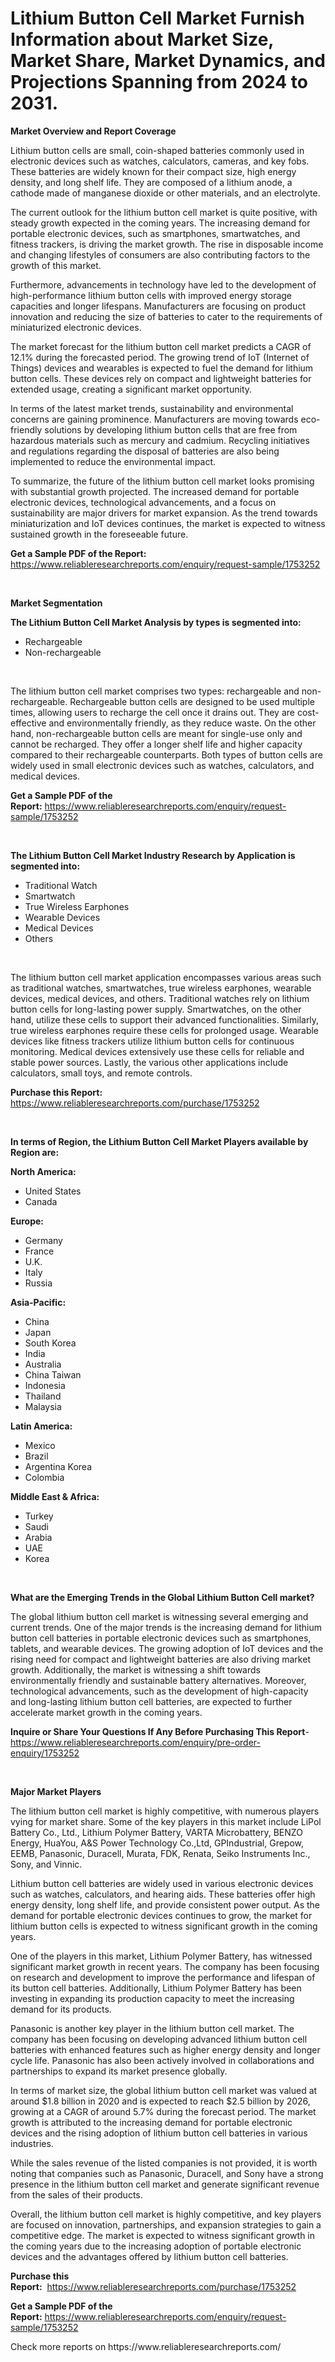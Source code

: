 <p><h1>Lithium Button Cell Market Furnish Information about Market Size, Market Share, Market Dynamics, and Projections Spanning from 2024 to 2031.</h1></p><p><strong>Market Overview and Report Coverage</strong></p>
<p><p>Lithium button cells are small, coin-shaped batteries commonly used in electronic devices such as watches, calculators, cameras, and key fobs. These batteries are widely known for their compact size, high energy density, and long shelf life. They are composed of a lithium anode, a cathode made of manganese dioxide or other materials, and an electrolyte.</p><p>The current outlook for the lithium button cell market is quite positive, with steady growth expected in the coming years. The increasing demand for portable electronic devices, such as smartphones, smartwatches, and fitness trackers, is driving the market growth. The rise in disposable income and changing lifestyles of consumers are also contributing factors to the growth of this market.</p><p>Furthermore, advancements in technology have led to the development of high-performance lithium button cells with improved energy storage capacities and longer lifespans. Manufacturers are focusing on product innovation and reducing the size of batteries to cater to the requirements of miniaturized electronic devices.</p><p>The market forecast for the lithium button cell market predicts a CAGR of 12.1% during the forecasted period. The growing trend of IoT (Internet of Things) devices and wearables is expected to fuel the demand for lithium button cells. These devices rely on compact and lightweight batteries for extended usage, creating a significant market opportunity.</p><p>In terms of the latest market trends, sustainability and environmental concerns are gaining prominence. Manufacturers are moving towards eco-friendly solutions by developing lithium button cells that are free from hazardous materials such as mercury and cadmium. Recycling initiatives and regulations regarding the disposal of batteries are also being implemented to reduce the environmental impact.</p><p>To summarize, the future of the lithium button cell market looks promising with substantial growth projected. The increased demand for portable electronic devices, technological advancements, and a focus on sustainability are major drivers for market expansion. As the trend towards miniaturization and IoT devices continues, the market is expected to witness sustained growth in the foreseeable future.</p></p>
<p><strong>Get a Sample PDF of the Report:</strong> <a href="https://www.reliableresearchreports.com/enquiry/request-sample/1753252">https://www.reliableresearchreports.com/enquiry/request-sample/1753252</a></p>
<p>&nbsp;</p>
<p><strong>Market Segmentation</strong></p>
<p><strong>The Lithium Button Cell Market Analysis by types is segmented into:</strong></p>
<p><ul><li>Rechargeable</li><li>Non-rechargeable</li></ul></p>
<p>&nbsp;</p>
<p><p>The lithium button cell market comprises two types: rechargeable and non-rechargeable. Rechargeable button cells are designed to be used multiple times, allowing users to recharge the cell once it drains out. They are cost-effective and environmentally friendly, as they reduce waste. On the other hand, non-rechargeable button cells are meant for single-use only and cannot be recharged. They offer a longer shelf life and higher capacity compared to their rechargeable counterparts. Both types of button cells are widely used in small electronic devices such as watches, calculators, and medical devices.</p></p>
<p><strong>Get a Sample PDF of the Report:</strong>&nbsp;<a href="https://www.reliableresearchreports.com/enquiry/request-sample/1753252">https://www.reliableresearchreports.com/enquiry/request-sample/1753252</a></p>
<p>&nbsp;</p>
<p><strong>The Lithium Button Cell Market Industry Research by Application is segmented into:</strong></p>
<p><ul><li>Traditional Watch</li><li>Smartwatch</li><li>True Wireless Earphones</li><li>Wearable Devices</li><li>Medical Devices</li><li>Others</li></ul></p>
<p>&nbsp;</p>
<p><p>The lithium button cell market application encompasses various areas such as traditional watches, smartwatches, true wireless earphones, wearable devices, medical devices, and others. Traditional watches rely on lithium button cells for long-lasting power supply. Smartwatches, on the other hand, utilize these cells to support their advanced functionalities. Similarly, true wireless earphones require these cells for prolonged usage. Wearable devices like fitness trackers utilize lithium button cells for continuous monitoring. Medical devices extensively use these cells for reliable and stable power sources. Lastly, the various other applications include calculators, small toys, and remote controls.</p></p>
<p><strong>Purchase this Report:</strong>&nbsp; <a href="https://www.reliableresearchreports.com/purchase/1753252">https://www.reliableresearchreports.com/purchase/1753252</a></p>
<p>&nbsp;</p>
<p><strong>In terms of Region, the Lithium Button Cell Market Players available by Region are:</strong></p>
<p>
    <p> <strong> North America: </strong>
        <ul>
            <li>United States</li>
            <li>Canada</li>
        </ul>
        </p> 
    <p> <strong> Europe: </strong>
        <ul>
            <li>Germany</li>
            <li>France</li>
            <li>U.K.</li>
            <li>Italy</li>
            <li>Russia</li>
        </ul>
        </p> 
    <p> <strong> Asia-Pacific: </strong>
        <ul>
            <li>China</li>
            <li>Japan</li>
            <li>South Korea</li>
            <li>India</li>
            <li>Australia</li>
            <li>China Taiwan</li>
            <li>Indonesia</li>
            <li>Thailand</li>
            <li>Malaysia</li>
        </ul>
        </p> 
    <p> <strong> Latin America: </strong>
        <ul>
            <li>Mexico</li>
            <li>Brazil</li>
            <li>Argentina Korea</li>
            <li>Colombia</li>
        </ul>
        </p> 
    <p> <strong> Middle East & Africa: </strong>
        <ul>
            <li>Turkey</li>
            <li>Saudi</li>
            <li>Arabia</li>
            <li>UAE</li>
            <li>Korea</li>
        </ul>
    </p>
    </p>
<p>&nbsp;</p>
<p><strong>What are the Emerging Trends in the Global Lithium Button Cell market?</strong></p>
<p><p>The global lithium button cell market is witnessing several emerging and current trends. One of the major trends is the increasing demand for lithium button cell batteries in portable electronic devices such as smartphones, tablets, and wearable devices. The growing adoption of IoT devices and the rising need for compact and lightweight batteries are also driving market growth. Additionally, the market is witnessing a shift towards environmentally friendly and sustainable battery alternatives. Moreover, technological advancements, such as the development of high-capacity and long-lasting lithium button cell batteries, are expected to further accelerate market growth in the coming years.</p></p>
<p><strong>Inquire or Share Your Questions If Any Before Purchasing This Report</strong>- <a href="https://www.reliableresearchreports.com/enquiry/pre-order-enquiry/1753252">https://www.reliableresearchreports.com/enquiry/pre-order-enquiry/1753252</a></p>
<p>&nbsp;</p>
<p><strong>Major Market Players</strong></p>
<p><p>The lithium button cell market is highly competitive, with numerous players vying for market share. Some of the key players in this market include LiPol Battery Co., Ltd., Lithium Polymer Battery, VARTA Microbattery, BENZO Energy, HuaYou, A&S Power Technology Co.,Ltd, GPIndustrial, Grepow, EEMB, Panasonic, Duracell, Murata, FDK, Renata, Seiko Instruments Inc., Sony, and Vinnic. </p><p>Lithium button cell batteries are widely used in various electronic devices such as watches, calculators, and hearing aids. These batteries offer high energy density, long shelf life, and provide consistent power output. As the demand for portable electronic devices continues to grow, the market for lithium button cells is expected to witness significant growth in the coming years.</p><p>One of the players in this market, Lithium Polymer Battery, has witnessed significant market growth in recent years. The company has been focusing on research and development to improve the performance and lifespan of its button cell batteries. Additionally, Lithium Polymer Battery has been investing in expanding its production capacity to meet the increasing demand for its products.</p><p>Panasonic is another key player in the lithium button cell market. The company has been focusing on developing advanced lithium button cell batteries with enhanced features such as higher energy density and longer cycle life. Panasonic has also been actively involved in collaborations and partnerships to expand its market presence globally.</p><p>In terms of market size, the global lithium button cell market was valued at around $1.8 billion in 2020 and is expected to reach $2.5 billion by 2026, growing at a CAGR of around 5.7% during the forecast period. The market growth is attributed to the increasing demand for portable electronic devices and the rising adoption of lithium button cell batteries in various industries.</p><p>While the sales revenue of the listed companies is not provided, it is worth noting that companies such as Panasonic, Duracell, and Sony have a strong presence in the lithium button cell market and generate significant revenue from the sales of their products.</p><p>Overall, the lithium button cell market is highly competitive, and key players are focused on innovation, partnerships, and expansion strategies to gain a competitive edge. The market is expected to witness significant growth in the coming years due to the increasing adoption of portable electronic devices and the advantages offered by lithium button cell batteries.</p></p>
<p><strong>Purchase this Report:</strong>&nbsp;&nbsp;<a href="https://www.reliableresearchreports.com/purchase/1753252">https://www.reliableresearchreports.com/purchase/1753252</a></p>
<p></p>
<p><strong>Get a Sample PDF of the Report:</strong>&nbsp;<a href="https://www.reliableresearchreports.com/enquiry/request-sample/1753252">https://www.reliableresearchreports.com/enquiry/request-sample/1753252</a></p>
<p>Check more reports on https://www.reliableresearchreports.com/</p>